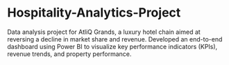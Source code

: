 # Hospitality-Analytics-Project
Data analysis project for AtliQ Grands, a luxury hotel chain aimed at reversing a decline in market share and revenue. Developed an end-to-end dashboard using Power BI to visualize key performance indicators (KPIs), revenue trends, and property performance.
